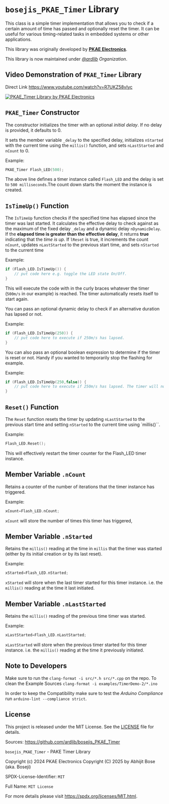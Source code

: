 # `bosejis_PKAE_Timer` Library

This class is a simple timer implementation that allows you to check if a certain amount of time has passed and optionally reset the timer. It can be useful for various timing-related tasks in embedded systems or other applications.

This library was originally developed by **[PKAE Electronics](https://www.youtube.com/@paulpkae)**.

This library is now maintained under *[@ardlib](https://github.com/ardlib) Organization*.

## Video Demonstration of `PKAE_Timer` Library

Direct Link <https://www.youtube.com/watch?v=R7UKZ58vIyc>

[![PKAE_Timer Library by PKAE Electronics](https://img.youtube.com/vi/R7UKZ58vIyc/0.jpg)](https://www.youtube.com/watch?v=R7UKZ58vIyc)

## `PKAE_Timer` Constructor

The constructor initializes the timer with an optional *initial delay*. If no delay is provided, it defaults to 0.

It sets the member variable `_delay` to the specified delay, initializes `nStarted` with the current time using the `millis()` function, and sets `nLastStarted` and `nCount` to 0.

Example:

```c++
PKAE_Timer Flash_LED(500);
```

The above line defines a timer instance called `Flash_LED` and the delay is set to `500 milliseconds`.The count down starts the moment the instance is created.

## `IsTimeUp()` Function

The `IsTimeUp` function checks if the specified time has elapsed since the timer was last started.
It calculates the effective delay to check against as the maximum of the fixed delay `_delay` and a dynamic delay `nDynamicDelay`.
If the **elapsed time is greater than the effective delay**, it returns **true** indicating that the *time is up*.
If `lReset` is true, it increments the count `nCount`, updates `nLastStarted` to the previous start time, and sets `nStarted` to the current time

Example:

```c++
if (Flash_LED.IsTimeUp()) {
    // put code here e.g. toggle the LED state On/Off.
}
```

This will execute the code with in the curly braces whatever the timer (`500m/s` in our example) is reached. The timer automatically resets itself to start again.

You can pass an optional dynamic delay to check if an alternative duration has lapsed or not.

Example:

```c++
if (Flash_LED.IsTimeUp(250)) {
    // put code here to execute if 250m/s has lapsed. 
}
```

You can also pass an optional boolean expression to determine if the timer is reset or not. Handy if you wanted to temporarily stop the flashing for example.

Example:

```c++
if (Flash_LED.IsTimeUp(250,false)) {
    // put code here to execute if 250m/s has lapsed. The timer will not reset.
}
```

## `Reset()` Function

The `Reset` function resets the timer by updating `nLastStarted` to the previous start time and setting `nStarted` to the current time using `millis()``.

Example:

```c++
Flash_LED.Reset();
```

This will effectively restart the timer counter for the Flash_LED timer instance.

## Member Variable `.nCount`

Retains a counter of the number of iterations that the timer instance has triggered. 

Example:

```c++
xCount=Flash_LED.nCount;
```

`xCount` will store the number of times this timer has triggered,


## Member Variable `.nStarted`

Retains the `millis()` reading at the time in `millis` that the timer was started (either by its initial creation or by its last reset).

Example:

```c++
xStarted=Flash_LED.nStarted;
```

`xStarted` will store when the last timer started for this timer instance. i.e. the `millis()` reading at the time it last initiated.


## Member Variable `.nLastStarted`

Retains the `millis()` reading of the previous time timer was started. 

Example:

```c++
xLastStarted=Flash_LED.nLastStarted;
```

`xLastStarted` will store when the previous timer started for this timer instance. i.e. the `millis()` reading at the time it previously initiated.

## Note to Developers

Make sure to run the `clang-format -i src/*.h src/*.cpp` on the repo.
To clean the Example Sources `clang-format -i examples/TimerDemo-2/*.ino`

In order to keep the Compatibility make sure to test the *Arduino Compliance*
run `arduino-lint --compliance strict`.

## License

This project is released under the MIT License. See the [LICENSE](./LICENSE) file for details.

Sources: <https://github.com/ardlib/bosejis_PKAE_Timer>

`bosejis_PKAE_Timer` - PAKE Timer Library

Copyright (c) 2024 PKAE Electronics
Copyright (C) 2025 by Abhijit Bose (aka. Boseji)

SPDX-License-Identifier: `MIT`

Full Name: `MIT License`

For more details please visit <https://spdx.org/licenses/MIT.html>.
